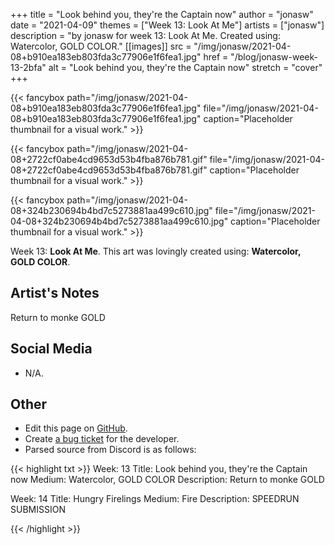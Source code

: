 +++
title =       "Look behind you, they're the Captain now"
author =      "jonasw"
date =        "2021-04-09"
themes =      ["Week 13: Look At Me"]
artists =     ["jonasw"]
description = "by jonasw for week 13: Look At Me. Created using: Watercolor, GOLD COLOR."
[[images]]
              src = "/img/jonasw/2021-04-08+b910ea183eb803fda3c77906e1f6fea1.jpg"
              href = "/blog/jonasw-week-13-2bfa"
              alt = "Look behind you, they're the Captain now"
              stretch = "cover"
+++


{{< fancybox path="/img/jonasw/2021-04-08+b910ea183eb803fda3c77906e1f6fea1.jpg" file="/img/jonasw/2021-04-08+b910ea183eb803fda3c77906e1f6fea1.jpg" caption="Placeholder thumbnail for a visual work." >}}

{{< fancybox path="/img/jonasw/2021-04-08+2722cf0abe4cd9653d53b4fba876b781.gif" file="/img/jonasw/2021-04-08+2722cf0abe4cd9653d53b4fba876b781.gif" caption="Placeholder thumbnail for a visual work." >}}

{{< fancybox path="/img/jonasw/2021-04-08+324b230694b4bd7c5273881aa499c610.jpg" file="/img/jonasw/2021-04-08+324b230694b4bd7c5273881aa499c610.jpg" caption="Placeholder thumbnail for a visual work." >}}


Week 13: **Look At Me**. This art was lovingly created using: **Watercolor, GOLD COLOR**.

## Artist's Notes

Return to monke
GOLD

## Social Media

- N/A.

## Other

- Edit this page on [GitHub](https://github.com/teaminkling/web-refresh/edit/main/content/blog/jonasw-week-13-2bfa.md).
- Create [a bug ticket](https://github.com/teaminkling/web-refresh/issues/new?assignees=&labels=bug&template=problem-report.md&title=) for the developer.
- Parsed source from Discord is as follows:

{{< highlight txt >}}
Week: 13
Title:  Look behind you, they're the Captain now
Medium: Watercolor, GOLD COLOR
Description: 
Return to monke
GOLD

Week: 14
Title: Hungry Firelings
Medium: Fire
Description: 
SPEEDRUN SUBMISSION

{{< /highlight >}}